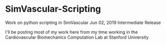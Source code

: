 # SimVascular-Scripting
Work on python scripting in SimVascular Jun 02, 2019 Intermediate Release

I'll be posting most of my work here from my time working in the Cardiovascular Biomechanics Computation Lab  at Stanford University 

